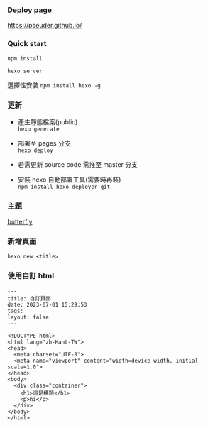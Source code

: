 ### Deploy page

https://pseuder.github.io/

### Quick start

`npm install`

`hexo server`

選擇性安裝
`npm install hexo -g`


### 更新

- 產生靜態檔案(public)  
  `hexo generate`

- 部署至 pages 分支  
  `hexo deploy`

- 若需更新 source code 需推至 master 分支

- 安裝 hexo 自動部署工具(需要時再裝)  
  `npm install hexo-deployer-git`

### 主題

[butterfly](https://butterfly.js.org/posts/21cfbf15/#%E5%AE%89%E8%A3%9D)



### 新增頁面

`hexo new <title>`


### 使用自訂 html

```
---
title: 自訂頁面
date: 2023-07-01 15:29:53
tags:
layout: false
---

<!DOCTYPE html>
<html lang="zh-Hant-TW">
<head>
  <meta charset="UTF-8">
  <meta name="viewport" content="width=device-width, initial-scale=1.0">
</head>
<body>
  <div class="container">
    <h1>這是標題</h1>
    <p>hi</p>
  </div>
</body>
</html>
```

